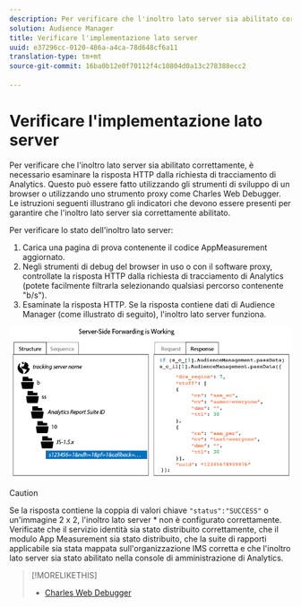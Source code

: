 ```yaml
---
description: Per verificare che l'inoltro lato server sia abilitato correttamente, è necessario esaminare la risposta HTTP dalla richiesta di tracciamento di Analytics. Questo può essere fatto utilizzando gli strumenti di sviluppo di un browser o utilizzando uno strumento proxy come Charles Web Debugger. Le istruzioni seguenti illustrano gli indicatori che devono essere presenti per garantire che l'inoltro lato server sia correttamente abilitato.
solution: Audience Manager
title: Verificare l'implementazione lato server
uuid: e37296cc-0120-486a-a4ca-78d648cf6a11
translation-type: tm+mt
source-git-commit: 16ba0b12e0f70112f4c10804d0a13c278388ecc2

---
```



# Verificare l'implementazione lato server

Per verificare che l'inoltro lato server sia abilitato correttamente, è necessario esaminare la risposta HTTP dalla richiesta di tracciamento di Analytics. Questo può essere fatto utilizzando gli strumenti di sviluppo di un browser o utilizzando uno strumento proxy come Charles Web Debugger. Le istruzioni seguenti illustrano gli indicatori che devono essere presenti per garantire che l'inoltro lato server sia correttamente abilitato.

Per verificare lo stato dell'inoltro lato server:

1. Carica una pagina di prova contenente il codice AppMeasurement aggiornato.
1. Negli strumenti di debug del browser in uso o con il software proxy, controllate la risposta HTTP dalla richiesta di tracciamento di Analytics (potete facilmente filtrarla selezionando qualsiasi percorso contenente "b/s").
1. Esaminate la risposta HTTP. Se la risposta contiene dati di Audience Manager (come illustrato di seguito), l'inoltro lato server funziona.

![](assets/ssf-succeed.png)

>[!CAUTION]
>
>Se la risposta contiene la coppia di valori chiave `"status":"SUCCESS"` o un'immagine 2 x 2, l'inoltro lato server * non è configurato correttamente. Verificate che il servizio identità sia stato distribuito correttamente, che il modulo App Measurement sia stato distribuito, che la suite di rapporti applicabile sia stata mappata sull'organizzazione IMS corretta e che l'inoltro lato server sia stato abilitato nella console di amministrazione di Analytics.

>[!MORELIKETHIS]
>
>* [Charles Web Debugger](https://www.charlesproxy.com/)

